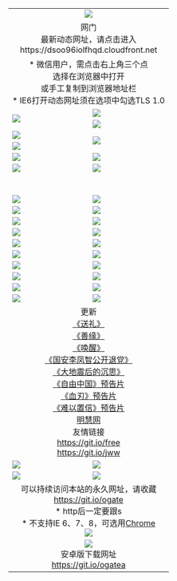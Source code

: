 ﻿<table>
  <tr></tr>
  <tr><td colspan=2 align=center><img src="https://cloud.githubusercontent.com/assets/11880933/13434984/f430fae2-e012-11e5-814f-c2df1e82b247.jpg" /></td></tr>
  <tr><td colspan=2 align=center>网门<br>最新动态网址，请点击进入
<br>https://dsoo96iolfhqd.cloudfront.net
    </td>
  </tr>
  <tr>
    <td colspan=2 align=center>* 微信用户，需点击右上角三个点<br>选择在浏览器中打开<br>或手工复制到浏览器地址栏
    <br>* IE6打开动态网址须在选项中勾选TLS 1.0</td>
  </tr>
  <tr>
    <td rowspan=2><a href="https://dsoo96iolfhqd.cloudfront.net/ogUP.aspx?name=11DKC.mp4&list=11DKC" target="_blank"><img src="https://dsoo96iolfhqd.cloudfront.net/Up/11DKC1.jpg" /></a></td> 
    <td><div><a href="https://dsoo96iolfhqd.cloudfront.net/ogUP.aspx?name=LRWS.mp4&list=LRWS" target="_blank"><img src="https://dsoo96iolfhqd.cloudfront.net/Up/LRWS.jpg" /></a></td>
   </tr>
  <tr>
    <td><a href="https://dsoo96iolfhqd.cloudfront.net/ogNiceVedio.aspx" target="_blank"><img src="https://dsoo96iolfhqd.cloudfront.net/Up/11TGKDY.jpg" /></a></td>
  </tr>
  <tr>
    <td><a href="https://dsoo96iolfhqd.cloudfront.net/ogUP.aspx?name=JQR.mp4&count=2" target="_blank"><img src="https://dsoo96iolfhqd.cloudfront.net/Up/JQR.jpg" /></a></td>   
    <td rowspan=2><a href="https://dsoo96iolfhqd.cloudfront.net/ogUP.aspx?name=JP.mp4&count=9" target="_blank"><img src="https://dsoo96iolfhqd.cloudfront.net/Up/JP.jpg" /></td>
  </tr>
  <tr>
    <td><a href="https://dsoo96iolfhqd.cloudfront.net/ogUP.aspx?name=WH.mp4" target="_blank"><img src="https://dsoo96iolfhqd.cloudfront.net/Up/WH.jpg" /></a></td>
  </tr>
  <tr>
    <td><a href="https://dsoo96iolfhqd.cloudfront.net/ogUP.aspx?name=SSZJ.mp4&list=SSZJ" target="_blank"><img src="https://dsoo96iolfhqd.cloudfront.net/Up/SSZJ.jpg" /></a></td>
    <td><a href="https://dsoo96iolfhqd.cloudfront.net/ogUP.aspx?name=1XQK.mp4&count=13" target="_blank"><img src="https://dsoo96iolfhqd.cloudfront.net/Up/1XQK.jpg" /></a</td>
  </tr>
  <tr>
    <td><a href="https://dsoo96iolfhqd.cloudfront.net/ogUP.aspx?name=ZY.mp4&count=2015|16" target="_blank"><img src="https://dsoo96iolfhqd.cloudfront.net/Up/ZY.jpg" /></a</td>
    <td><a href="https://dsoo96iolfhqd.cloudfront.net/ogUP.aspx?name=XTFY.mp4&count=B|2,A|24" target="_blank"><img src="https://dsoo96iolfhqd.cloudfront.net/Up/XTFY.jpg" /></a></td>
  </tr>
  <tr height="40">
  </tr>
  <tr>
    <td><a href="https://dsoo96iolfhqd.cloudfront.net/ogUP.aspx?name=4SQQ.mp4&list=4SQQ" target="_blank"><img src="https://dsoo96iolfhqd.cloudfront.net/Up/4SQQ0.jpg"/></a></td>
    <td><a href="https://dsoo96iolfhqd.cloudfront.net/ogUP.aspx?name=4SHQ.mp4&list=4SHQ" target="_blank"><img src="https://dsoo96iolfhqd.cloudfront.net/Up/4SHQ0.jpg"/></a></td>
  </tr>
  <tr>
    <td><a href="https://dsoo96iolfhqd.cloudfront.net/ogUP.aspx?name=4SZG.mp4&list=4SZG" target="_blank"><img src="https://dsoo96iolfhqd.cloudfront.net/Up/4SZG0.jpg"/></a></td>
    <td><a href="https://dsoo96iolfhqd.cloudfront.net/ogUP.aspx?name=4SDJ.mp4&list=4SDJ" target="_blank"><img src="https://dsoo96iolfhqd.cloudfront.net/Up/4SDJ0.jpg"/></a></td>
  </tr>
  <tr>
    <td><a href="https://dsoo96iolfhqd.cloudfront.net/ogUP.aspx?name=4SGX.mp4&list=4SGX" target="_blank"><img src="https://dsoo96iolfhqd.cloudfront.net/Up/4SGX0.jpg"/></a></td>
    <td><a href="https://dsoo96iolfhqd.cloudfront.net/ogUP.aspx?name=4SHD.mp4&list=4SHD" target="_blank"><img src="https://dsoo96iolfhqd.cloudfront.net/Up/4SHD0.jpg"/></a></td>
  </tr>
  <tr>
    <td><a href="https://dsoo96iolfhqd.cloudfront.net/ogUP.aspx?name=4CTX.mp4&list=4CTX" target="_blank"><img src="https://dsoo96iolfhqd.cloudfront.net/Up/4CTX0.jpg"/></a></td>
    <td><a href="https://dsoo96iolfhqd.cloudfront.net/ogUP.aspx?name=4CWZ.mp4&list=4CWZ" target="_blank"><img src="https://dsoo96iolfhqd.cloudfront.net/Up/4CWZ0.jpg"/></a></td>
  </tr>
  <tr>
    <td><a href="https://dsoo96iolfhqd.cloudfront.net/onUP.aspx?name=https://d1pog55izwmvoe.cloudfront.net/" target="_blank"><img src="https://dsoo96iolfhqd.cloudfront.net/Up/0DTW.jpg"/></a></td>
    <td><a href="https://dsoo96iolfhqd.cloudfront.net/onUP.aspx?name=https://d240ns8up8earz.cloudfront.net/acenter/" target="_blank"><img src="https://dsoo96iolfhqd.cloudfront.net/Up/0TDW.jpg" /></a></td>
  </tr>
  <tr>
    <td><a href="https://dsoo96iolfhqd.cloudfront.net/onUP.aspx?name=https://d4508d6vomz2p.cloudfront.net/gb/nsc413.htm" target="_blank"><img src="https://dsoo96iolfhqd.cloudfront.net/Up/0DJY.jpg" /></a></td>
    <td><a href="https://dsoo96iolfhqd.cloudfront.net/onUP.aspx?name=https://dilo7bqpjb57y.cloudfront.net/xtr/gb/prog204.html" target="_blank"><img src="https://dsoo96iolfhqd.cloudfront.net/Up/0XTR.jpg" /></a></td>
  </tr>
  <tr>
    <td><a href="https://dsoo96iolfhqd.cloudfront.net/onUP.aspx?name=https://d3aj00iefsmfgc.cloudfront.net/" target="_blank"><img src="https://dsoo96iolfhqd.cloudfront.net/Up/0MHW.jpg" /></a></td>
    <td><a href="https://dsoo96iolfhqd.cloudfront.net/onUP.aspx?name=https://d20wz7qt14x5d2.cloudfront.net/" target="_blank"><img src="https://dsoo96iolfhqd.cloudfront.net/Up/0ZJW.jpg" /></a></td>
  </tr>
  <tr>
    <td><a href="https://dsoo96iolfhqd.cloudfront.net/ogUP.aspx?name=0FG.zip" target="_blank"><img src="https://dsoo96iolfhqd.cloudfront.net/Up/0FG.jpg" /></a></td>
    <td><a href="https://dsoo96iolfhqd.cloudfront.net/ogUP.aspx?name=0FGA.apk" target="_blank"><img src="https://dsoo96iolfhqd.cloudfront.net/Up/0FGA.jpg" /></a></td>
  </tr>
  <tr>
    <td><a href="https://dsoo96iolfhqd.cloudfront.net/ogUP.aspx?name=0U.zip" target="_blank"><img src="https://dsoo96iolfhqd.cloudfront.net/Up/0U.jpg" /></a></td>
    <td><a href="https://dsoo96iolfhqd.cloudfront.net/ogUP.aspx?name=0UA.apk" target="_blank"><img src="https://dsoo96iolfhqd.cloudfront.net/Up/0UA.jpg" /></a></td>
  </tr>
  <tr>
    <td><a href="https://dsoo96iolfhqd.cloudfront.net/ogUP.aspx?name=0iPPOTV.zip" target="_blank"><img src="https://dsoo96iolfhqd.cloudfront.net/Up/0iPPOTV.jpg" /></a></td>
    <td><a href="https://dsoo96iolfhqd.cloudfront.net/ogUP.aspx?name=0iNTD.apk" target="_blank"><img src="https://dsoo96iolfhqd.cloudfront.net/Up/0iNTD.jpg" /></a></td>
  </tr>
  <tr>
    <td colspan=2 align=center>更新<br>
      <a href="https://dsoo96iolfhqd.cloudfront.net/ogUP.aspx?name=4ESL.mp4" target="_blank">《送礼》</a><br>
      <a href="https://dsoo96iolfhqd.cloudfront.net/ogUP.aspx?name=4ESY.mp4" target="_blank">《善缘》</a><br>
      <a href="https://dsoo96iolfhqd.cloudfront.net/ogUP.aspx?name=4EHX.mp4" target="_blank">《唤醒》</a><br>
      <a href="https://dsoo96iolfhqd.cloudfront.net/ogUP.aspx?name=4LFZ.mp4" target="_blank">《国安李凤智公开退党》</a><br>
      <a href="https://dsoo96iolfhqd.cloudfront.net/ogUP.aspx?name=4DDZHDCS.mp4" target="_blank">《大地震后的沉思》</a><br>
      <a href="https://dsoo96iolfhqd.cloudfront.net/ogUP.aspx?name=11ZYZG0.mp4" target="_blank">《自由中国》预告片</a><br>
      <a href="https://dsoo96iolfhqd.cloudfront.net/ogUP.aspx?name=11XR.mp4" target="_blank">《血刃》预告片</a><br>
      <a href="https://dsoo96iolfhqd.cloudfront.net/ogUP.aspx?name=11NYZX.mp4&count=2" target="_blank">《难以置信》预告片</a><br>
      <a href="https://dsoo96iolfhqd.cloudfront.net/onUP.aspx?name=https://www.minghui.org/" target="_blank">明慧网</a><br>
      友情链接<br>
      <a href="https://dsoo96iolfhqd.cloudfront.net/onUP.aspx?name=https://git.io/free" target="_blank">https://git.io/free</a><br>
      <a href="https://dsoo96iolfhqd.cloudfront.net/onUP.aspx?name=https://git.io/jww" target="_blank">https://git.io/jww</a></td>
    </td>
  </tr>
  <tr>
    <td><a href="https://dsoo96iolfhqd.cloudfront.net/ogNice.aspx" target="_blank"><img src="https://dsoo96iolfhqd.cloudfront.net/Up/0WCYY.jpg" /></a></td>
    <td><a href="https://dsoo96iolfhqd.cloudfront.net/onCO.aspx?ob=600事物&op=增删改&args=WH1~%23类型6新闻%7c%23类型6评论&mode=" target="_blank"><img src="https://dsoo96iolfhqd.cloudfront.net/Up/0WZTT.jpg" /></a></td> 
  </tr>
  <tr>
    <td><a href="https://dsoo96iolfhqd.cloudfront.net/ogDY.aspx" target="_blank"><img src="https://dsoo96iolfhqd.cloudfront.net/Up/0FK.jpg" /></a></td>
    <td><a href="https://dsoo96iolfhqd.cloudfront.net/ogST.aspx" target="_blank"><img src="https://dsoo96iolfhqd.cloudfront.net/Up/0ST.jpg" /></a></td> 
  </tr>
  <tr>
    <td colspan=2 align=center>可以持续访问本站的永久网址，请收藏<br/><a href="https://git.io/ogate" target="_blank">https://git.io/ogate</a><br/>* http后一定要跟s<br/>* 不支持IE 6、7、8，可选用<a href="https://dsoo96iolfhqd.cloudfront.net/ogUP.aspx?name=0ChromePortable.zip">Chrome</a><br/><a href="https://dsoo96iolfhqd.cloudfront.net/Up/0WMGDL2.png" target="_blank"><img src="https://dsoo96iolfhqd.cloudfront.net/Up/0WMGD2.png"/></a></td>
  </tr>
  <tr>
    <td colspan=2 align=center><a href="https://dsoo96iolfhqd.cloudfront.net/ogUP.aspx?name=0oGate.apk" target="_blank"><img src="https://cloud.githubusercontent.com/assets/11880933/13720399/75e143ee-e842-11e5-9f0a-1421f423c80f.jpg" /></a><br>安卓版下载网址<br><a href="https://git.io/ogatea">https://git.io/ogatea</a></td>
  </tr>
  <!--tr>
    <td colspan=2 align=center>可能失效的动态网址
    </td>
  </tr-->
</table>

